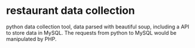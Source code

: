 # restaurant data collection

python data collection tool, data parsed with beautiful soup, including a API to store data in MySQL. The requests from python to MySQL would be manipulated by PHP.

